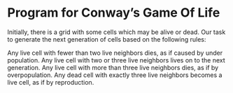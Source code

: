 # Program for Conway’s Game Of Life

Initially, there is a grid with some cells which may be alive or dead. Our task to generate the next generation of cells based on the following rules:
 
 Any live cell with fewer than two live neighbors dies, as if caused by under population.
Any live cell with two or three live neighbors lives on to the next generation.
Any live cell with more than three live neighbors dies, as if by overpopulation.
Any dead cell with exactly three live neighbors becomes a live cell, as if by reproduction.
